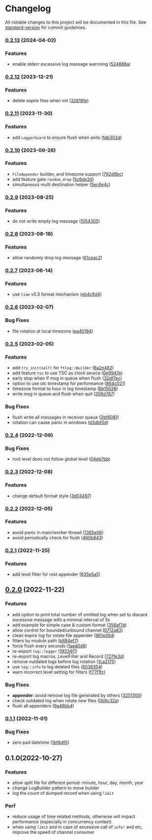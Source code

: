 # Changelog

All notable changes to this project will be documented in this file. See [standard-version](https://github.com/conventional-changelog/standard-version) for commit guidelines.

### [0.2.13](https://github.com/nonconvextech/ftlog/compare/v0.2.12...v0.2.13) (2024-04-02)


### Features

* enable stderr excessive log message warnning ([524888a](https://github.com/nonconvextech/ftlog/commit/524888afd2b9d79806b65f0827f7672b0840ab32))

### [0.2.12](https://github.com/nonconvextech/ftlog/compare/v0.2.11...v0.2.12) (2023-12-21)


### Features

* delete expire files when init ([32816fe](https://github.com/nonconvextech/ftlog/commit/32816fe92e09fde9a079b6c8c92ce4ea7bbaefae))

### [0.2.11](https://github.com/nonconvextech/ftlog/compare/v0.2.10...v0.2.11) (2023-11-30)


### Features

* add `LoggerGuard` to ensure flush when exits ([fdb302d](https://github.com/nonconvextech/ftlog/commit/fdb302db53acaee314ce778b5523284d69d3710c))

### [0.2.10](https://github.com/nonconvextech/ftlog/compare/v0.2.9...v0.2.10) (2023-09-28)


### Features

* `FileAppender` builder, and timezone support ([792d6bc](https://github.com/nonconvextech/ftlog/commit/792d6bc57467e4f0dd8791df464ac9fbf03d6e51))
* add feature gate `random_drop` ([5c6de2d](https://github.com/nonconvextech/ftlog/commit/5c6de2d4d83870e6b99aa11e758fd979a8fc9e39))
* simultaneous multi destination helper ([5ec6e4c](https://github.com/nonconvextech/ftlog/commit/5ec6e4cff499a0641faad08caccd14693a3ab7da))

### [0.2.9](https://github.com/nonconvextech/ftlog/compare/v0.2.8...v0.2.9) (2023-08-25)


### Features

* do not write empty log message ([1054305](https://github.com/nonconvextech/ftlog/commit/105430582be5562473fbf28ade0d0f75e57b7a77))

### [0.2.8](https://github.com/nonconvextech/ftlog/compare/v0.2.7...v0.2.8) (2023-08-18)


### Features

* allow randomly drop log message ([61ceac2](https://github.com/nonconvextech/ftlog/commit/61ceac22d05b1c80b885a1fe6e11292432854e75))

### [0.2.7](https://github.com/nonconvextech/ftlog/compare/v0.2.6...v0.2.7) (2023-06-14)


### Features

* use `time` v0.3 format mechanism ([eb4c9d4](https://github.com/nonconvextech/ftlog/commit/eb4c9d42082c93752cc812b20960ff966fec1573))

### [0.2.6](https://github.com/nonconvextech/ftlog/compare/v0.2.5...v0.2.6) (2023-02-07)


### Bug Fixes

* file rotation at local timezone ([ea40194](https://github.com/nonconvextech/ftlog/commit/ea40194255f0a2a209e00d14bdc70b51ce6a0510))

### [0.2.5](https://github.com/nonconvextech/ftlog/compare/v0.2.4...v0.2.5) (2023-02-05)


### Features

* add `try_init(self)` for `ftlog::Builder` ([8a2e482](https://github.com/nonconvextech/ftlog/commit/8a2e48262fc8db410c2b9d501b46005967e40eb6))
* add feature `tsc` to use TSC as clock source ([0e9947e](https://github.com/nonconvextech/ftlog/commit/0e9947e3de861bb8c95e344723f418ea30d24e50))
* early stop when if msg in queue when flush ([32df7ec](https://github.com/nonconvextech/ftlog/commit/32df7ec25023fa79a0a9fd4aa80e16250de5af2e))
* option to use utc timestamp for performance ([864c021](https://github.com/nonconvextech/ftlog/commit/864c02111747c1bb26e04706acc290807f3ca4a3))
* timezone format to hour in log timestamp ([6b15626](https://github.com/nonconvextech/ftlog/commit/6b15626784bbc916d60b97ebf78b49506e86bf49))
* write msg in queue and flush when quit ([359d787](https://github.com/nonconvextech/ftlog/commit/359d787bfd99a240632da34e2aa8c2c99056622a))


### Bug Fixes

* flush write all messages in receiver queue ([2bf6081](https://github.com/nonconvextech/ftlog/commit/2bf6081e45acdc2e41d2520912c2816c221b1e9d))
* rotation can cause panic in windows ([d3dbf0d](https://github.com/nonconvextech/ftlog/commit/d3dbf0dc7845f3d9fba0bbdedf66e65f9b6a8e89))

### [0.2.4](https://github.com/nonconvextech/ftlog/compare/v0.2.3...v0.2.4) (2022-12-09)


### Bug Fixes

* root level does not follow global level ([04eb7bb](https://github.com/nonconvextech/ftlog/commit/04eb7bbb8fea4343b045a1ad6a8f24ef3265bafa))

### [0.2.3](https://github.com/nonconvextech/ftlog/compare/v0.2.2...v0.2.3) (2022-12-08)


### Features

* change default format style ([3d03497](https://github.com/nonconvextech/ftlog/commit/3d034977333a7ede7279b63f19c0e4fbac84cb73))

### [0.2.2](https://github.com/nonconvextech/ftlog/compare/v0.2.1...v0.2.2) (2022-12-05)


### Features

* avoid panic in main/worker thread ([1365e06](https://github.com/nonconvextech/ftlog/commit/1365e06a93e5b681c5fbbbc6a13b3f57bcbaf27c))
* avoid periodically check for flush ([460b843](https://github.com/nonconvextech/ftlog/commit/460b8433dd4a3342ee3fadd77ef012857c0595a2))

### [0.2.1](https://github.com/nonconvextech/ftlog/compare/v0.2.0...v0.2.1) (2022-11-25)


### Features

* add level filter for root appender ([635e5a5](https://github.com/nonconvextech/ftlog/commit/635e5a50e0b4b4667387a7698fdbe841ce7f09b3))

## [0.2.0](https://github.com/nonconvextech/ftlog/compare/v0.1.1...v0.2.0) (2022-11-22)


### Features

* add option to print total number of omitted log when set to discard excessive message with a minimal interval of 5s
* add example for simple case & custom format ([356af7d](https://github.com/nonconvextech/ftlog/commit/356af7d17e961506f4eb00be505b4a0de4fcad7b))
* allow control for bounded/unbound channel ([0712a83](https://github.com/nonconvextech/ftlog/commit/0712a837117dff14d28b682109a61d2b7fd479ea))
* clean expire log for rotate file appender ([961e39d](https://github.com/nonconvextech/ftlog/commit/961e39d1dc083e1a636563e05e21b45b008bb114))
* filters by module path ([b884ef7](https://github.com/nonconvextech/ftlog/commit/b884ef72d49cd8bf9fb47559ec3e4523cd076432))
* force flush every seconds ([1aed0d8](https://github.com/nonconvextech/ftlog/commit/1aed0d8f565c2763c7c3a0545eaa23ac4cb08531))
* re-export `log::logger` ([19334f1](https://github.com/nonconvextech/ftlog/commit/19334f1f661b3f7e707ff96022cd28f9c20f4da7))
* re-export log macros, LevelFilter and Record ([727fe3d](https://github.com/nonconvextech/ftlog/commit/727fe3daf546d51cad2c6352395cd2fdc5d1250d))
* remove outdated logs before log rotation ([1ca2175](https://github.com/nonconvextech/ftlog/commit/1ca21759d9683b11ec7daa4279523d96cb9a33da))
* use `log::info` to log deleted files ([6036354](https://github.com/nonconvextech/ftlog/commit/60363541816a4b00c84227f68906f37d62a72cce))
* warn incorrect level setting for filters ([f77f1fc](https://github.com/nonconvextech/ftlog/commit/f77f1fc5408b7bcb1ebe5df6d90a662ef945f126))


### Bug Fixes

* **appender:** avoid remove log file generated by others ([3251300](https://github.com/nonconvextech/ftlog/commit/3251300f48a0bd5eda63b0a40de5f49e457e776f))
* check outdated log when rotate new files ([0b8c32a](https://github.com/nonconvextech/ftlog/commit/0b8c32a4d308acf40acd663ef1e71071444f0258))
* flush all appenders ([9a46bb4](https://github.com/nonconvextech/ftlog/commit/9a46bb41e57ccbe66fd3c29b940408eb6ea9585b))

### [0.1.1](https://github.com/nonconvextech/ftlog/compare/v0.1.0...v0.1.1) (2022-11-01)


### Bug Fixes

* zero pad datetime ([1bf8df0](https://github.com/nonconvextech/ftlog/commit/1bf8df093d73a97605d256a0faa7b1a4a7597985))

## 0.1.0(2022-10-27)


### Features

* allow split file for different period: minute, hour, day, month, year
* change LogBuilder pattern to move builder
* log the count of dumped record when using `limit`

### Perf
* reduce usage of time related methods, otherwise will impact performance (especially in concurrency context)
* when using `limit` and in case of excessive call of `info!` and etc, improve the speed of channel consumer
